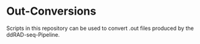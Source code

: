 # Out-Conversions
Scripts in this repository can be used to convert .out files produced by the ddRAD-seq-Pipeline.
